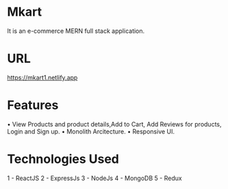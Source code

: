 # Mkart
It is an e-commerce MERN full stack application.

# URL
https://mkart1.netlify.app

# Features
• View Products and product details,Add to Cart, Add Reviews for products, Login and Sign up.
• Monolith Arcitecture.
• Responsive UI.

# Technologies Used
1 - ReactJS
2 - ExpressJs
3 - NodeJs
4 - MongoDB
5 - Redux

